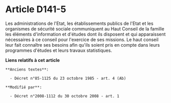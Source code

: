 # Article D141-5

Les administrations de l'Etat, les établissements publics de l'Etat et les organismes de sécurité sociale communiquent au
Haut Conseil de la famille les éléments d'information et d'études dont ils disposent et qui apparaissent nécessaires à ce
conseil pour l'exercice de ses missions. Le haut conseil leur fait connaître ses besoins afin qu'ils soient pris en compte
dans leurs programmes d'études et leurs travaux statistiques.

**Liens relatifs à cet article**

	**Anciens textes**:

	  - Décret n°85-1125 du 23 octobre 1985 - art. 4 (Ab)

	**Modifié par**:

	  - Décret n°2008-1112 du 30 octobre 2008 - art. 1
